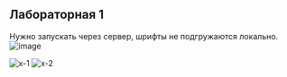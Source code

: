 ## Лабораторная 1
Нужно запускать через сервер, шрифты не подгружаются локально.
![image](https://user-images.githubusercontent.com/101835201/216825290-4f756118-bb58-4e43-99f3-ed9b4b16529f.png)

![х-1](https://user-images.githubusercontent.com/101835201/218971377-502f5570-036b-4e6c-9d7f-6b99d4d3eaea.png)
![x-2](https://user-images.githubusercontent.com/101835201/218971403-51f71fa0-82bb-431b-a81b-e489d14d54cf.png)
